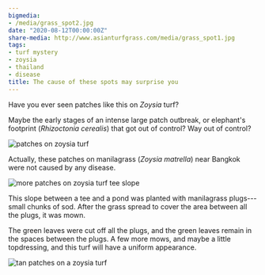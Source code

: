 ```yaml
---
bigmedia:
- /media/grass_spot2.jpg
date: "2020-08-12T00:00:00Z"
share-media: http://www.asianturfgrass.com/media/grass_spot1.jpg
tags:
- turf mystery
- zoysia
- thailand
- disease
title: The cause of these spots may surprise you
---
```


Have you ever seen patches like this on *Zoysia* turf? 

Maybe the early stages of an intense large patch outbreak, or elephant's footprint (*Rhizoctonia cerealis*) that got out of control? Way out of control?

![patches on zoysia turf](/media/grass_spot1.jpg)

Actually, these patches on manilagrass (*Zoysia matrella*) near Bangkok were not caused by any disease.

![more patches on zoysia turf tee slope](/media/grass_spot2.jpg)

This slope between a tee and a pond was planted with manilagrass plugs---small chunks of sod. After the grass spread to cover the area between all the plugs, it was mown. 

The green leaves were cut off all the plugs, and the green leaves remain in the spaces between the plugs. A few more mows, and maybe a little topdressing, and this turf will have a uniform appearance.

![tan patches on a zoysia turf](/media/grass_spot3.jpg)

